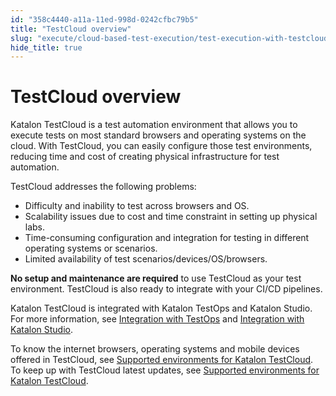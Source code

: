 ```yaml
---
id: "358c4440-a11a-11ed-998d-0242cfbc79b5"
title: "TestCloud overview"
slug: "execute/cloud-based-test-execution/test-execution-with-testcloud/testcloud-overview"
hide_title: true
---
```


# <a id="concept-2911" class="anchor_top_offset"/><a id="ariaid-title1" class="anchor_top_offset"/>TestCloud overview

<p xmlns="http://www.w3.org/1999/xhtml" className="p"><span className="ph">Katalon TestCloud</span> is a test automation environment that allows you to execute tests on most standard browsers and operating systems on the cloud. With TestCloud, you can easily configure those test environments, reducing time and cost of creating physical infrastructure for test automation.</p> 
<p xmlns="http://www.w3.org/1999/xhtml" className="p">TestCloud addresses the following problems:</p> 
<ul xmlns="http://www.w3.org/1999/xhtml" className="ul"><li className="li">Difficulty and inability to test across browsers and OS.</li><li className="li">Scalability issues due to cost and time constraint in setting up physical labs.</li><li className="li">Time-consuming configuration and integration for testing in different operating systems or scenarios.</li><li className="li">Limited availability of test scenarios/devices/OS/browsers.</li></ul> 
<p xmlns="http://www.w3.org/1999/xhtml" className="p"><strong className="ph b">No setup and maintenance are required</strong> to use TestCloud as your test environment. TestCloud is also ready to integrate with your CI/CD pipelines.</p> 
<p xmlns="http://www.w3.org/1999/xhtml" className="p"><span className="ph">Katalon TestCloud</span> is integrated with <span className="ph">Katalon TestOps</span> and <span className="ph">Katalon Studio</span>. For more information, see <a className="xref j-external-link" href="https://docs.katalon.com/docs/legacy/katalon-testcloud/get-started/integrate-testcloud-with-testops" target="_blank">Integration with TestOps</a> and <a className="xref j-external-link" href="https://docs.katalon.com/docs/legacy/katalon-testcloud/get-started/integrate-testcloud-with-studio" target="_blank">Integration with Katalon Studio</a>.</p> 
<p xmlns="http://www.w3.org/1999/xhtml" className="p">To know the internet browsers, operating systems and mobile devices offered in TestCloud, see <a className="xref" href="/docs/supported-execution-environments/supported-environments-for-katalon-testcloud">Supported environments for <span className="ph">Katalon TestCloud</span></a>. To keep up with TestCloud latest updates, see <a className="xref" href="/docs/supported-execution-environments/supported-environments-for-katalon-testcloud">Supported environments for <span className="ph">Katalon TestCloud</span></a>.</p> 
